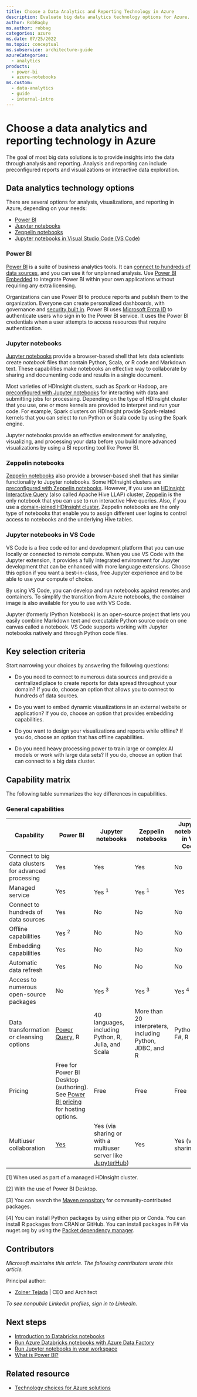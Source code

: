 ```yaml
---
title: Choose a Data Analytics and Reporting Technology in Azure
description: Evaluate big data analytics technology options for Azure. Use key selection criteria and a capability matrix to help you choose a data analytics technology.
author: RobBagby
ms.author: robbag
categories: azure
ms.date: 07/25/2022
ms.topic: conceptual
ms.subservice: architecture-guide
azureCategories:
  - analytics
products:
  - power-bi
  - azure-notebooks
ms.custom:
  - data-analytics
  - guide
  - internal-intro
---
```


# Choose a data analytics and reporting technology in Azure

The goal of most big data solutions is to provide insights into the data through analysis and reporting. Analysis and reporting can include preconfigured reports and visualizations or interactive data exploration.

## Data analytics technology options

There are several options for analysis, visualizations, and reporting in Azure, depending on your needs:

- [Power BI](/power-bi/)
- [Jupyter notebooks](https://jupyter.readthedocs.io/en/latest/index.html)
- [Zeppelin notebooks](https://zeppelin.apache.org/)
- [Jupyter notebooks in Visual Studio Code (VS Code)](https://code.visualstudio.com/docs/datascience/jupyter-notebooks)

### Power BI

[Power BI](/power-bi/) is a suite of business analytics tools. It can [connect to hundreds of data sources](/power-bi/desktop-data-sources#connect-to-a-data-source), and you can use it for unplanned analysis. Use [Power BI Embedded](https://azure.microsoft.com/services/power-bi-embedded/) to integrate Power BI within your own applications without requiring any extra licensing.

Organizations can use Power BI to produce reports and publish them to the organization. Everyone can create personalized dashboards, with governance and [security built in](/power-bi/service-admin-power-bi-security). Power BI uses [Microsoft Entra ID](/azure/active-directory/) to authenticate users who sign in to the Power BI service. It uses the Power BI credentials when a user attempts to access resources that require authentication.

### Jupyter notebooks

[Jupyter notebooks](https://jupyter.readthedocs.io/en/latest/index.html) provide a browser-based shell that lets data scientists create *notebook* files that contain Python, Scala, or R code and Markdown text. These capabilities make notebooks an effective way to collaborate by sharing and documenting code and results in a single document.

Most varieties of HDInsight clusters, such as Spark or Hadoop, are [preconfigured with Jupyter notebooks](/azure/hdinsight/spark/apache-spark-jupyter-notebook-kernels) for interacting with data and submitting jobs for processing. Depending on the type of HDInsight cluster that you use, one or more kernels are provided to interpret and run your code. For example, Spark clusters on HDInsight provide Spark-related kernels that you can select to run Python or Scala code by using the Spark engine.

Jupyter notebooks provide an effective environment for analyzing, visualizing, and processing your data before you build more advanced visualizations by using a BI reporting tool like Power BI.

### Zeppelin notebooks

[Zeppelin notebooks](https://zeppelin.apache.org/) also provide a browser-based shell that has similar functionality to Jupyter notebooks. Some HDInsight clusters are [preconfigured with Zeppelin notebooks](/azure/hdinsight/spark/apache-spark-zeppelin-notebook). However, if you use an [HDInsight Interactive Query](/azure/hdinsight/interactive-query/apache-interactive-query-get-started) (also called Apache Hive LLAP) cluster, [Zeppelin](/azure/hdinsight/hdinsight-connect-hive-zeppelin) is the only notebook that you can use to run interactive Hive queries. Also, if you use a [domain-joined HDInsight cluster](/azure/hdinsight/domain-joined/apache-domain-joined-introduction), Zeppelin notebooks are the only type of notebooks that enable you to assign different user logins to control access to notebooks and the underlying Hive tables.

### Jupyter notebooks in VS Code

VS Code is a free code editor and development platform that you can use locally or connected to remote compute. When you use VS Code with the Jupyter extension, it provides a fully integrated environment for Jupyter development that can be enhanced with more language extensions. Choose this option if you want a best-in-class, free Jupyter experience and to be able to use your compute of choice. 

By using VS Code, you can develop and run notebooks against remotes and containers. To simplify the transition from Azure notebooks, the container image is also available for you to use with VS Code.

Jupyter (formerly IPython Notebook) is an open-source project that lets you easily combine Markdown text and executable Python source code on one canvas called a notebook. VS Code supports working with Jupyter notebooks natively and through Python code files.

## Key selection criteria

Start narrowing your choices by answering the following questions:

- Do you need to connect to numerous data sources and provide a centralized place to create reports for data spread throughout your domain? If you do, choose an option that allows you to connect to hundreds of data sources.

- Do you want to embed dynamic visualizations in an external website or application? If you do, choose an option that provides embedding capabilities.

- Do you want to design your visualizations and reports while offline? If you do, choose an option that has offline capabilities.

- Do you need heavy processing power to train large or complex AI models or work with large data sets? If you do, choose an option that can connect to a big data cluster.

## Capability matrix

The following table summarizes the key differences in capabilities.

### General capabilities

| Capability | Power BI | Jupyter notebooks | Zeppelin notebooks | Jupyter notebooks in VS Code |
| --- | --- | --- | --- | --- |
| Connect to big data clusters for advanced processing | Yes | Yes | Yes | No |
| Managed service | Yes | Yes <sup>1</sup> | Yes <sup>1</sup> | Yes |
| Connect to hundreds of data sources | Yes | No | No | No |
| Offline capabilities | Yes <sup>2</sup> | No | No | No |
| Embedding capabilities | Yes | No | No | No |
| Automatic data refresh | Yes | No | No | No |
| Access to numerous open-source packages | No | Yes <sup>3</sup> | Yes <sup>3</sup> | Yes <sup>4</sup> |
| Data transformation or cleansing options | [Power Query](https://powerbi.microsoft.com/blog/getting-started-with-power-query-part-i/), R | 40 languages, including Python, R, Julia, and Scala | More than 20 interpreters, including Python, JDBC, and R | Python, F#, R |
| Pricing | Free for Power BI Desktop (authoring). See [Power BI pricing](https://powerbi.microsoft.com/pricing/) for hosting options. | Free | Free | Free |
| Multiuser collaboration | [Yes](/power-bi/service-how-to-collaborate-distribute-dashboards-reports) | Yes (via sharing or with a multiuser server like [JupyterHub](https://github.com/jupyterhub/jupyterhub)) | Yes | Yes (via sharing) |

[1] When used as part of a managed HDInsight cluster.

[2] With the use of Power BI Desktop.

[3] You can search the [Maven repository](https://search.maven.org/) for community-contributed packages.

[4] You can install Python packages by using either pip or Conda. You can install R packages from CRAN or GitHub. You can install packages in F# via nuget.org by using the [Packet dependency manager](https://fsprojects.github.io/Paket/).

## Contributors

*Microsoft maintains this article. The following contributors wrote this article.*

Principal author:

- [Zoiner Tejada](https://www.linkedin.com/in/zoinertejada) | CEO and Architect

*To see nonpublic LinkedIn profiles, sign in to LinkedIn.*

## Next steps

- [Introduction to Databricks notebooks](/azure/databricks/notebooks)
- [Run Azure Databricks notebooks with Azure Data Factory](/training/modules/run-azure-databricks-notebooks-azure-data-factory)
- [Run Jupyter notebooks in your workspace](/azure/machine-learning/how-to-run-jupyter-notebooks)
- [What is Power BI?](/power-bi/fundamentals/power-bi-overview)

## Related resource

- [Technology choices for Azure solutions](../../guide/technology-choices/technology-choices-overview.md)
